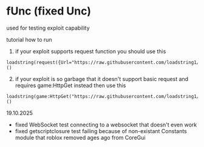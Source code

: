 # fUnc (fixed  Unc)
used for testing exploit capability

tutorial how to run
1. if your exploit supports request function you should use this
```
loadstring(request({Url="https://raw.githubusercontent.com/loadstring1/fUnc/refs/heads/main/fUnc.lua",Method="GET"}).Body)()
```
2. if your exploit is so garbage that it doesn't support basic request and requires game:HttpGet instead then use this
```
loadstring(game:HttpGet("https://raw.githubusercontent.com/loadstring1/fUnc/refs/heads/main/fUnc.lua"))()
```

19.10.2025
- fixed WebSocket test connecting to a websocket that doesn't even work
- fixed getscriptclosure test failing because of non-existant Constants module that roblox removed ages ago from CoreGui

